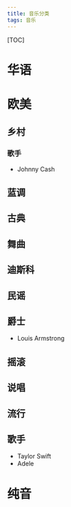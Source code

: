 ```yaml
---
title: 音乐分类
tags: 音乐
---
```


[TOC]

# 华语

# 欧美

## 乡村

### 歌手

- Johnny Cash

## 蓝调

## 古典

## 舞曲

## 迪斯科

## 民谣

## 爵士

- Louis Armstrong

## 摇滚

## 说唱

## 流行

## 歌手

- Taylor Swift
- Adele

# 纯音